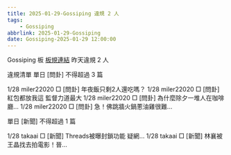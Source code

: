 ```yaml
---
title: 2025-01-29-Gossiping 違規 2 人
tags:
    - Gossiping
abbrlink: 2025-01-29-Gossiping
date: Gossiping-2025-01-29 12:00:00
---
```

Gossiping 板 [板規連結](https://www.ptt.cc/bbs/Gossiping/M.1637425085.A.07D.html)
昨天違規 2 人
<!-- more -->

違規清單
單日 [問卦] 不得超過 3 篇

1/28 miler22020 □ [問卦] 年夜飯只剩2人還吃嗎？
1/28 miler22020 □ [問卦] 紅包都放我這  監督力道最大
1/28 miler22020 □ [問卦] 為什麼除夕一堆人在咖啡廳…
1/28 miler22020 □ [問卦] 急！佛跳牆火鍋蔥油雞很難…

單日 [新聞] 不得超過 1 篇

1/28 takaai □ [新聞] Threads被曝封鎖功能 疑網…
1/28 takaai □ [新聞] 林襄被王晶找去拍電影！晉…